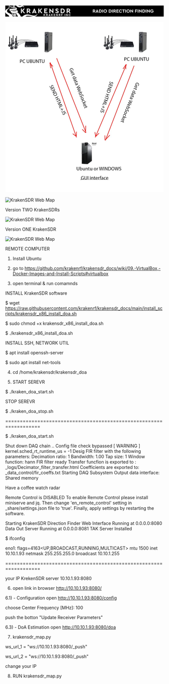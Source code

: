 

![KrakenSDR Web Map](https://github.com/dotignore/KrakenSDR_Desktop/blob/main/media/kraken_interface_bw.png)

![KrakenSDR Web Map](https://github.com/dotignore/KrakenSDR_Desktop/blob/main/media/structure.jpg)

![KrakenSDR Web Map](https://github.com/dotignore/KrakenSDR_Desktop/blob/main/media/ScreenRecording2024-09-13at22.46.49.gif)

Version TWO KrakenSDRs

![KrakenSDR Web Map](https://github.com/dotignore/KrakenSDR_Desktop/blob/main/two_KrakenSDRs_web/map.png)

Version ONE KrakenSDR

![KrakenSDR Web Map](https://github.com/dotignore/KrakenSDR_Desktop/blob/main/one_krakenSDR_web/map.png)

REMOTE COMPUTER

1) Install Ubuntu

2) go to https://github.com/krakenrf/krakensdr_docs/wiki/09.-VirtualBox,-Docker-Images-and-Install-Scripts#virtualbox

3) open terminal & run comamnds

  INSTALL KrakenSDR software
  
  $ wget https://raw.githubusercontent.com/krakenrf/krakensdr_docs/main/install_scripts/krakensdr_x86_install_doa.sh
  
  $ sudo chmod +x krakensdr_x86_install_doa.sh
  
  $ ./krakensdr_x86_install_doa.sh

  INSTALL SSH, NETWORK UTIL
  
  $ apt install openssh-server 
  
  $ sudo apt install net-tools

4) cd /home/krakensdr/krakensdr_doa

5) START SEREVR 

  $ ./kraken_doa_start.sh
  
  STOP SEREVR 
  
  $ ./kraken_doa_stop.sh

==================================================================

$ ./kraken_doa_start.sh 

Shut down DAQ chain ..
Config file check bypassed [ WARNING ]
kernel.sched_rt_runtime_us = -1
Desig FIR filter with the following parameters: 
Decimation ratio: 1
Bandwidth: 1.00
Tap size: 1
Window function: hann
FIR filter ready
Transfer funcfion is exported to :  _logs/Decimator_filter_transfer.html
Coefficients are exported to:  _data_control/fir_coeffs.txt
Starting DAQ Subsystem
Output data interface: Shared memory

               
Have a coffee watch radar

Remote Control is DISABLED
To enable Remote Control please install miniserve and jq.
Then change 'en_remote_control' setting in _share/settings.json file to 'true'.
Finally, apply settings by restarting the software.

Starting KrakenSDR Direction Finder
Web Interface Running at 0.0.0.0:8080
Data Out Server Running at 0.0.0.0:8081
TAK Server Installed

$ ifconfig

eno1: flags=4163<UP,BROADCAST,RUNNING,MULTICAST>  mtu 1500
        inet 10.10.1.93  netmask 255.255.255.0  broadcast 10.10.1.255

==================================================================

your IP KrekenSDR server 10.10.1.93:8080

6) open link in browser http://10.10.1.93:8080/
   
6.1) - Configuration open http://10.10.1.93:8080/config

  choose Center Frequency [MHz]: 100
  
  push the botton "Update Receiver Parameters"
  
6.3) - DoA Estimation open http://10.10.1.93:8080/doa

7) krakensdr_map.py
   
  ws_url_1 = "ws://10.10.1.93:8080/_push"
  
  ws_url_2 = "ws://10.10.1.93:8080/_push"
  
 change your IP

8) RUN krakensdr_map.py